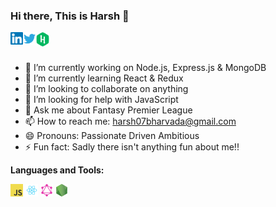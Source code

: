### Hi there, This is Harsh 👋

<a href="https://www.linkedin.com/in/harsh-bharvada/">
  <img align="left" alt="Harsh Bharvada | Linkedin" width="20px" src="https://raw.githubusercontent.com/harsh07bharvada/harsh07bharvada/master/assets/linkedin.svg" />
</a>
<a href="https://twitter.com/HBharvada">
  <img align="left" alt="Harsh Bharvada | Twitter" width="21px" src="https://raw.githubusercontent.com/harsh07bharvada/harsh07bharvada/master/assets/twitter.svg" />
</a>
<a href="https://www.hackerrank.com/harsh07">
  <img align="left" alt="Harsh Bharvada | Hackerrank" width="21px" src="https://raw.githubusercontent.com/harsh07bharvada/harsh07bharvada/master/assets/hackerrank.svg" />
</a>

<br />
<br />

- 🔭 I’m currently working on Node.js, Express.js & MongoDB
- 🌱 I’m currently learning React & Redux
- 👯 I’m looking to collaborate on anything
- 🤔 I’m looking for help with JavaScript
- 💬 Ask me about Fantasy Premier League
- 📫 How to reach me: [harsh07bharvada@gmail.com](mailto:harsh07bharvada@gmail.com)
- 😄 Pronouns: Passionate Driven Ambitious
- ⚡ Fun fact: Sadly there isn't anything fun about me!!


**Languages and Tools:**  

<code><img height="20" src="https://raw.githubusercontent.com/github/explore/80688e429a7d4ef2fca1e82350fe8e3517d3494d/topics/javascript/javascript.png"></code>
<code><img height="20" src="https://raw.githubusercontent.com/github/explore/80688e429a7d4ef2fca1e82350fe8e3517d3494d/topics/react/react.png"></code>
<code><img height="20" src="https://raw.githubusercontent.com/github/explore/5c058a388828bb5fde0bcafd4bc867b5bb3f26f3/topics/graphql/graphql.png"></code>
<code><img height="20" src="https://raw.githubusercontent.com/github/explore/80688e429a7d4ef2fca1e82350fe8e3517d3494d/topics/nodejs/nodejs.png"></code>

